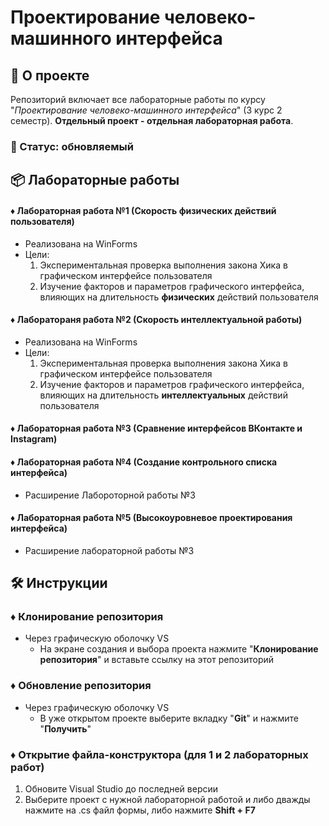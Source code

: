# Проектирование человеко-машинного интерфейса

## 📌 О проекте

Репозиторий включает все лабораторные работы по курсу "*Проектирование человеко-машинного интерфейса*" (3 курс 2 семестр).
**Отдельный проект - отдельная лабораторная работа**.

### 📎 Статус: обновляемый

## 📦 Лабораторные работы
#### ♦ Лабораторная работа №1 (Скорость физических действий пользователя)
- Реализована на WinForms
- Цели:
  1) Экспериментальная проверка выполнения закона Хика в графическом интерфейсе пользователя
  2) Изучение факторов и параметров графического интерфейса, влияющих на длительность **физических** действий пользователя
  
#### ♦ Лаборатораня работа №2 (Скорость интеллектуальной работы)
- Реализована на WinForms
- Цели:
  1) Экспериментальная проверка выполнения закона Хика в графическом интерфейсе пользователя
  2) Изучение факторов и параметров графического интерфейса, влияющих на длительность **интеллектуальных** действий пользователя 

#### ♦ Лабораторная работа №3 (Сравнение интерфейсов ВКонтакте и Instagram)

#### ♦ Лабораторная работа №4 (Создание контрольного списка интерфейса)
- Расширение Лабороторной работы №3

#### ♦ Лабораторная работа №5 (Высокоуровневое проектирования интерфейса)
- Расширение лабораторной работы №3

## 🛠️ Инструкции
### ♦ Клонирование репозитория
- Через графическую оболочку VS
  - На экране создания и выбора проекта нажмите "**Клонирование репозитория**" и вставьте ссылку на этот репозиторий

### ♦ Обновление репозитория
- Через графическую оболочку VS
  - В уже открытом проекте выберите вкладку "**Git**" и нажмите "**Получить**"

### ♦ Открытие файла-конструктора (для 1 и 2 лабораторных работ)
1) Обновите Visual Studio до последней версии
2) Выберите проект с нужной лабораторной работой и либо дважды нажмите на .cs файл формы, либо нажмите **Shift + F7**
